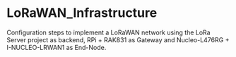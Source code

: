 # LoRaWAN_Infrastructure
Configuration steps to implement a LoRaWAN network using the LoRa Server project as backend, RPi + RAK831 as Gateway and Nucleo-L476RG + I-NUCLEO-LRWAN1 as End-Node.

